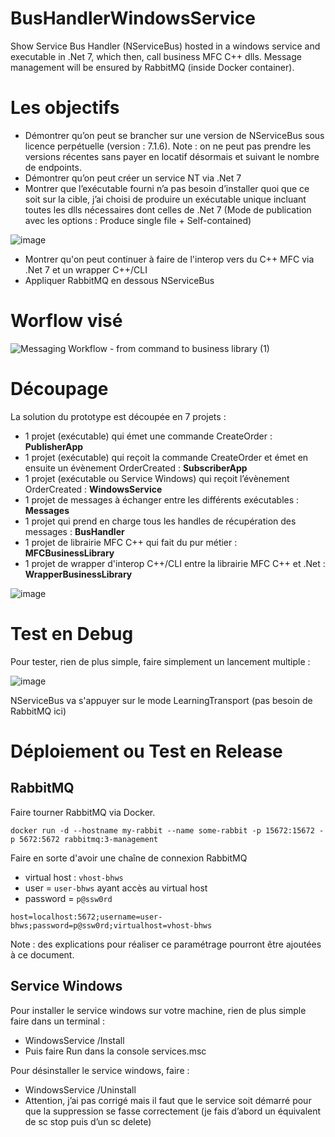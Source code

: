 # BusHandlerWindowsService

Show Service Bus Handler (NServiceBus) hosted in a windows service and executable in .Net 7, which then, call business MFC C++ dlls.
Message management will be ensured by RabbitMQ (inside Docker container).

# Les objectifs

-	Démontrer qu’on peut se brancher sur une version de NServiceBus sous licence perpétuelle (version : 7.1.6). Note : on ne peut pas prendre les versions récentes sans payer en locatif désormais et suivant le nombre de endpoints.
-	Démontrer qu’on peut créer un service NT via .Net 7
-	Montrer que l’exécutable fourni n’a pas besoin d’installer quoi que ce soit sur la cible, j’ai choisi de produire un exécutable unique incluant toutes les dlls nécessaires dont celles de .Net 7 (Mode de publication avec les options : Produce single file + Self-contained)

![image](https://github.com/acoudene/BusHandlerWindowsService/assets/12967802/b27a58ea-f6d5-4b10-bdd6-432117a09a66)

- Montrer qu'on peut continuer à faire de l'interop vers du C++ MFC via .Net 7 et un wrapper C++/CLI
- Appliquer RabbitMQ en dessous NServiceBus

# Worflow visé

![Messaging Workflow - from command to business library  (1)](https://github.com/acoudene/BusHandlerWindowsService/assets/12967802/cc0ff13c-114a-4244-ab0d-b3db70e23297)

# Découpage

La solution du prototype est découpée en 7 projets :
-	1 projet (exécutable) qui émet une commande CreateOrder : **PublisherApp**
-	1 projet (exécutable) qui reçoit la commande CreateOrder et émet en ensuite un évènement OrderCreated : **SubscriberApp**
-	1 projet (exécutable ou Service Windows) qui reçoit l’évènement OrderCreated : **WindowsService**
-	1 projet de messages à échanger entre les différents exécutables : **Messages**
-	1 projet qui prend en charge tous les handles de récupération des messages : **BusHandler**
-	1 projet de librairie MFC C++ qui fait du pur métier : **MFCBusinessLibrary**
-	1 projet de wrapper d'interop C++/CLI entre la librairie MFC C++ et .Net : **WrapperBusinessLibrary**

![image](https://github.com/acoudene/BusHandlerWindowsService/assets/12967802/cb3d1df8-439d-47e7-828f-6fa3854898cf)

# Test en Debug

Pour tester, rien de plus simple, faire simplement un lancement multiple :

![image](https://github.com/acoudene/BusHandlerWindowsService/assets/12967802/ac21e5fd-8e0a-4088-8651-0858ccd7b148)

NServiceBus va s'appuyer sur le mode LearningTransport (pas besoin de RabbitMQ ici)

# Déploiement ou Test en Release

## RabbitMQ

Faire tourner RabbitMQ via Docker.
```
docker run -d --hostname my-rabbit --name some-rabbit -p 15672:15672 -p 5672:5672 rabbitmq:3-management
```

Faire en sorte d'avoir une chaîne de connexion RabbitMQ
- virtual host : `vhost-bhws`
- user = `user-bhws` ayant accès au virtual host
- password = `p@ssw0rd`

```
host=localhost:5672;username=user-bhws;password=p@ssw0rd;virtualhost=vhost-bhws
```

Note : des explications pour réaliser ce paramétrage pourront être ajoutées à ce document.

## Service Windows

Pour installer le service windows sur votre machine, rien de plus simple faire dans un terminal :
-	WindowsService /Install
-	Puis faire Run dans la console services.msc

Pour désinstaller le service windows, faire :
-	WindowsService /Uninstall
-	Attention, j’ai pas corrigé mais il faut que le service soit démarré pour que la suppression se fasse correctement (je fais d’abord un équivalent de sc stop puis d’un sc delete)
